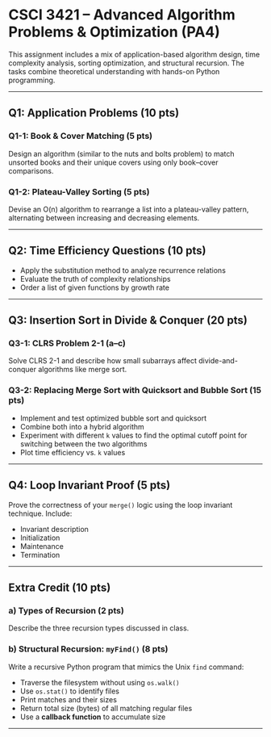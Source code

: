 #  CSCI 3421 – Advanced Algorithm Problems & Optimization (PA4)

This assignment includes a mix of application-based algorithm design, time complexity analysis, sorting optimization, and structural recursion. The tasks combine theoretical understanding with hands-on Python programming.


---

##  Q1: Application Problems (10 pts)

### Q1-1: Book & Cover Matching (5 pts)
Design an algorithm (similar to the nuts and bolts problem) to match unsorted books and their unique covers using only book–cover comparisons.

###  Q1-2: Plateau-Valley Sorting (5 pts)
Devise an O(n) algorithm to rearrange a list into a plateau-valley pattern, alternating between increasing and decreasing elements.

---

## Q2: Time Efficiency Questions (10 pts)

- Apply the substitution method to analyze recurrence relations
- Evaluate the truth of complexity relationships
- Order a list of given functions by growth rate

---

##  Q3: Insertion Sort in Divide & Conquer (20 pts)

###  Q3-1: CLRS Problem 2-1 (a–c)
Solve CLRS 2-1 and describe how small subarrays affect divide-and-conquer algorithms like merge sort.

###  Q3-2: Replacing Merge Sort with Quicksort and Bubble Sort (15 pts)
- Implement and test optimized bubble sort and quicksort
- Combine both into a hybrid algorithm
- Experiment with different `k` values to find the optimal cutoff point for switching between the two algorithms
- Plot time efficiency vs. `k` values

---

##  Q4: Loop Invariant Proof (5 pts)

Prove the correctness of your `merge()` logic using the loop invariant technique. Include:
- Invariant description
- Initialization
- Maintenance
- Termination

---

##  Extra Credit (10 pts)

###  a) Types of Recursion (2 pts)
Describe the three recursion types discussed in class.

###  b) Structural Recursion: `myFind()` (8 pts)
Write a recursive Python program that mimics the Unix `find` command:
- Traverse the filesystem without using `os.walk()`
- Use `os.stat()` to identify files
- Print matches and their sizes
- Return total size (bytes) of all matching regular files
- Use a **callback function** to accumulate size

---


